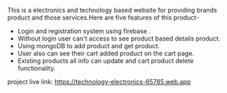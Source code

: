 This is a electronics and technology based website for providing brands product and those services.Here are five features of this product-
- Login and registration system using firebase .
- Without login user can't access to see product based details product.
- Using mongoDB to add product and get product.
- User also can see their cart added product on the cart page.
- Existing products all info can update and cart product delete functionality.

project live link: https://technology-electronics-65785.web.app